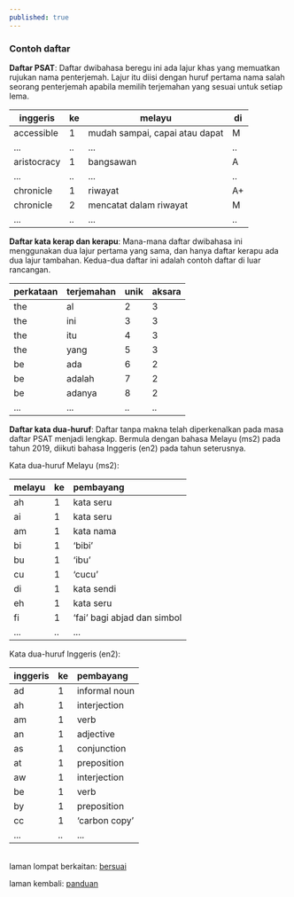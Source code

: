 ```yaml
---
published: true
---
```


### Contoh daftar

**Daftar PSAT**: Daftar dwibahasa beregu ini ada lajur
khas yang memuatkan rujukan nama penterjemah. Lajur itu
diisi dengan huruf pertama nama salah seorang penterjemah
apabila memilih terjemahan yang sesuai untuk setiap lema.

| inggeris    | ke | melayu                         | di |
| ----------- | -- | ------------------------------ | -- |
| accessible  | 1  | mudah sampai, capai atau dapat | M  |
| ...         | .. | ...                            | .. |
| aristocracy | 1  | bangsawan                      | A  |
| ...         | .. | ...                            | .. |
| chronicle   | 1  | riwayat                        | A+ |
| chronicle   | 2  | mencatat dalam riwayat         | M  |
| ...         | .. | ...                            | .. |

**Daftar kata kerap dan kerapu**: Mana-mana daftar dwibahasa
ini menggunakan dua lajur pertama yang sama, dan hanya
daftar kerapu ada dua lajur tambahan. Kedua-dua daftar ini
adalah contoh daftar di luar rancangan.

| perkataan | terjemahan  | unik | aksara |
| --------- | ----------- | ---- | ------ |
| the       | al          | 2    | 3      |
| the       | ini         | 3    | 3      |
| the       | itu         | 4    | 3      |
| the       | yang        | 5    | 3      |
| be        | ada         | 6    | 2      |
| be        | adalah      | 7    | 2      |
| be        | adanya      | 8    | 2      |
| ...       | ...         | ..   | ..     |

**Daftar kata dua-huruf**: Daftar tanpa makna telah
diperkenalkan pada masa daftar PSAT menjadi lengkap. Bermula
dengan bahasa Melayu (ms2) pada tahun 2019, diikuti bahasa
Inggeris (en2) pada tahun seterusnya.

Kata dua-huruf Melayu (ms2):

| melayu | ke | pembayang                   |
|:------ |:-- |:--------------------------- |
| ah     | 1  | kata seru                   |
| ai     | 1  | kata seru                   |
| am     | 1  | kata nama                   |
| bi     | 1  | ‘bibi’                      |
| bu     | 1  | ‘ibu’                       |
| cu     | 1  | ‘cucu’                      |
| di     | 1  | kata sendi                  |
| eh     | 1  | kata seru                   |
| fi     | 1  | ‘fai’ bagi abjad dan simbol |
| ...    | .. | ...                         |

Kata dua-huruf Inggeris (en2):

| inggeris | ke | pembayang     |
|:-------- |:-- |:------------- |
| ad       | 1  | informal noun |
| ah       | 1  | interjection  |
| am       | 1  | verb          |
| an       | 1  | adjective     |
| as       | 1  | conjunction   |
| at       | 1  | preposition   |
| aw       | 1  | interjection  |
| be       | 1  | verb          |
| by       | 1  | preposition   |
| cc       | 1  | ‘carbon copy’ |
| ...      | .. | ...           |

&nbsp;  
laman lompat berkaitan: [bersuai][1]

laman kembali: [panduan][0]

  [0]: ../index.md
  [1]: ../../bersuai.md
